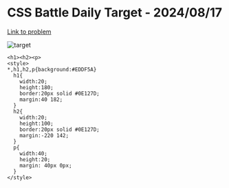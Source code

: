 # CSS Battle Daily Target - 2024/08/17

[Link to problem](https://cssbattle.dev/play/HbhEm2OjfR2gCalmlfQR)

![target](https://firebasestorage.googleapis.com/v0/b/cssbattleapp.appspot.com/o/user%2Fe6YbeBahWNPT7VpE2rE2p85byxa2%2Ftargets%2Ftarget_FVJCdk5.png?alt=media)


```
<h1><h2><p>
<style>
*,h1,h2,p{background:#EDDF5A}
  h1{
    width:20;
    height:180;
    border:20px solid #0E127D;
    margin:40 182;
  }
  h2{
    width:20;
    height:100;
    border:20px solid #0E127D;
    margin:-220 142;
  }
  p{
    width:40;
    height:20;
    margin: 40px 0px;
  }
</style>
```

